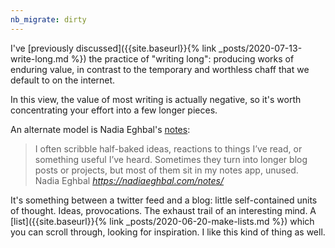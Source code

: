 ```yaml
---
nb_migrate: dirty
---
```


I've [previously discussed]({{site.baseurl}}{% link _posts/2020-07-13-write-long.md %}) the practice of "writing long": producing works of enduring value, in contrast to the temporary and worthless chaff that we default to on the internet.

In this view, the value of most writing is actually negative, so it's worth concentrating your effort into a few longer pieces.

An alternate model is Nadia Eghbal's [notes](https://nadiaeghbal.com/notes/):

<blockquote class="quoteback" darkmode="" data-title="Nadia%20Eghbal" data-author="Nadia Eghbal" cite="https://nadiaeghbal.com/notes/">
I often scribble half-baked ideas, reactions to things I’ve read, or something useful I’ve heard. Sometimes they turn into longer blog posts or projects, but most of them sit in my notes app, unused.
<footer>Nadia Eghbal <cite><a href="https://nadiaeghbal.com/notes/">https://nadiaeghbal.com/notes/</a></cite></footer>
</blockquote>
<script note="" src="https://cdn.jsdelivr.net/gh/Blogger-Peer-Review/quotebacks@1/quoteback.js"></script>

It's something between a twitter feed and a blog: little self-contained units of thought. Ideas, provocations. The exhaust trail of an interesting mind. A [list]({{site.baseurl}}{% link _posts/2020-06-20-make-lists.md %}) which you can scroll through, looking for inspiration. I like this kind of thing as well.

